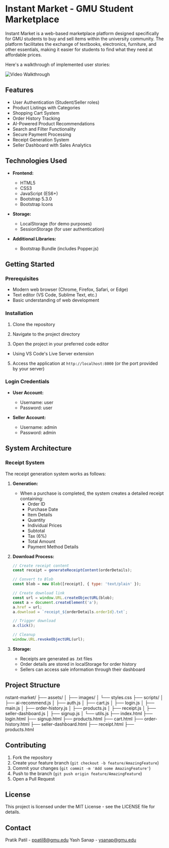 # Instant Market - GMU Student Marketplace

Instant Market is a web-based marketplace platform designed specifically for GMU students to buy and sell items within the university community. The platform facilitates the exchange of textbooks, electronics, furniture, and other essentials, making it easier for students to find what they need at affordable prices.

Here's a walkthrough of implemented user stories:

<img src='https://github.com/github-pratik/GMU_Instant_Market/blob/main/instant_market.gif' title='Video Walkthrough' width='' alt='Video Walkthrough' />

## Features

- User Authentication (Student/Seller roles)
- Product Listings with Categories
- Shopping Cart System
- Order History Tracking
- AI-Powered Product Recommendations
- Search and Filter Functionality
- Secure Payment Processing
- Receipt Generation System
- Seller Dashboard with Sales Analytics

## Technologies Used

- **Frontend:**
  - HTML5
  - CSS3
  - JavaScript (ES6+)
  - Bootstrap 5.3.0
  - Bootstrap Icons

- **Storage:**
  - LocalStorage (for demo purposes)
  - SessionStorage (for user authentication)

- **Additional Libraries:**
  - Bootstrap Bundle (includes Popper.js)

## Getting Started

### Prerequisites

- Modern web browser (Chrome, Firefox, Safari, or Edge)
- Text editor (VS Code, Sublime Text, etc.)
- Basic understanding of web development

### Installation

1. Clone the repository

2. Navigate to the project directory

3. Open the project in your preferred code editor

- Using VS Code's Live Server extension

5. Access the application at `http://localhost:8000` (or the port provided by your server)

### Login Credentials

- **User Account:**
  - Username: user
  - Password: user

- **Seller Account:**
  - Username: admin
  - Password: admin

## System Architecture

### Receipt System

The receipt generation system works as follows:

1. **Generation:**
   - When a purchase is completed, the system creates a detailed receipt containing:
     - Order ID
     - Purchase Date
     - Item Details
     - Quantity
     - Individual Prices
     - Subtotal
     - Tax (6%)
     - Total Amount
     - Payment Method Details

2. **Download Process:**
   ```javascript
   // Create receipt content
   const receipt = generateReceiptContent(orderDetails);
   
   // Convert to Blob
   const blob = new Blob([receipt], { type: 'text/plain' });
   
   // Create download link
   const url = window.URL.createObjectURL(blob);
   const a = document.createElement('a');
   a.href = url;
   a.download = `receipt_${orderDetails.orderId}.txt`;
   
   // Trigger download
   a.click();
   
   // Cleanup
   window.URL.revokeObjectURL(url);
   ```

3. **Storage:**
   - Receipts are generated as .txt files
   - Order details are stored in localStorage for order history
   - Sellers can access sale information through their dashboard

## Project Structure

nstant-market/
├── assets/
│ ├── images/
│ └── styles.css
├── scripts/
│ ├── ai-recommend.js
│ ├── auth.js
│ ├── cart.js
│ ├── login.js
│ ├── main.js
│ ├── order-history.js
│ ├── products.js
│ ├── receipt.js
│ ├── seller-dashboard.js
│ ├── signup.js
│ └── utils.js
├── index.html
├── login.html
├── signup.html
├── products.html
├── cart.html
├── order-history.html
├── seller-dashboard.html
├── receipt.html
├── products.html

## Contributing

1. Fork the repository
2. Create your feature branch (`git checkout -b feature/AmazingFeature`)
3. Commit your changes (`git commit -m 'Add some AmazingFeature'`)
4. Push to the branch (`git push origin feature/AmazingFeature`)
5. Open a Pull Request

## License

This project is licensed under the MIT License - see the LICENSE file for details.

## Contact

Pratik Patil - ppatil8@gmu.edu
Yash Sanap - ysanap@gmu.edu



